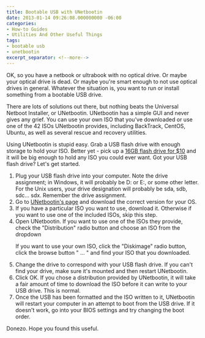 ```yaml
---
title: Bootable USB with UNetbootin
date: 2013-01-14 09:26:08.000000000 -06:00
categories:
- How-to Guides
- Utilities And Other Useful Things
tags:
- bootable usb
- unetbootin
excerpt_separator: <!--more-->
---
```

<p>OK, so you have a netbook or ultrabook with no optical drive. Or maybe your optical drive is dead. Or maybe you're smart enough to not use optical drives in general. Whatever the situation is, you want to run or install something from a bootable USB drive.</p>
<p>There are lots of solutions out there, but nothing beats the Universal Netboot Installer, or UNetbootin. UNetbootin has a simple GUI and never gives any grief. You can use your own ISO that you've downloaded or use one of the 42 ISOs UNetbootin provides, including BackTrack, CentOS, Ubuntu, as well as several rescue and recovery utilities.</p>
<!--more-->
<p>Using UNetbootin is stupid easy. Grab a USB flash drive with enough storage to hold your ISO. Better yet - pick up a <a href="http://www.amazon.com/gp/product/B004TS1J1I/ref=as_li_ss_tl?ie=UTF8&tag=alexdgloverwo-20&linkCode=as2&camp=1789&creative=390957&creativeASIN=B004TS1J1I" target="_blank">16GB flash drive for $10</a> and it will be big enough to hold any ISO you could ever want. Got your USB flash drive? Let's get started.</p>
<ol>
<li><span style="line-height:13px;">Plug your USB flash drive into your computer. Note the drive assignment; in Windows, it will probably be D: or E:, or some other letter. For the Unix users, your drive designation will probably be sda, sdb, sdc... sdx. Remember the drive assignment.</span></li>
<li>Go to <a href="http://unetbootin.sourceforge.net/" target="_blank">UNetbootin's page</a> and download the correct version for your OS.</li>
<li>If you have a particular ISO you want to use, download it. Otherwise if you want to use one of the included ISOs, skip this step.</li>
<li>Open UNetbootin. If you want to use one of the ISOs they provide, check the "Distribution" radio button and choose an ISO from the dropdown
<p>If you want to use your own ISO, click the "Diskimage" radio button, click the browse button " ... " and find your ISO that you downloaded.</p>
</li>
<li>Change the drive to correspond with your USB flash drive. If you can't find your drive, make sure it's mounted and then restart UNetbootin.</li>
<li>Click OK. If you chose a distribution provided by UNetbootin, it will take a fair amount of time to download the ISO before it can write to your USB drive. This is normal.</li>
<li>Once the USB has been formatted and the ISO written to it, UNetbootin will restart your computer in an attempt to boot from the USB drive. If it doesn't work, go into your BIOS settings and try changing the boot order.</li>
</ol>
<p>Donezo. Hope you found this useful.</p>
